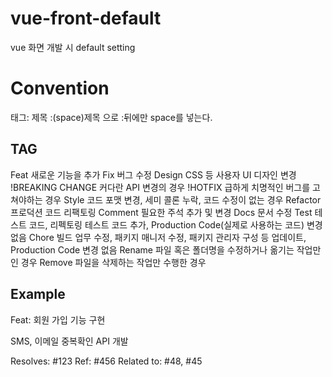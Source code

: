 # vue-front-default
vue 화면 개발 시 default setting

# Convention
태그: 제목
:(space)제목 으로 :뒤에만 space를 넣는다.

## TAG
Feat	새로운 기능을 추가
Fix	버그 수정
Design	CSS 등 사용자 UI 디자인 변경
!BREAKING CHANGE	커다란 API 변경의 경우
!HOTFIX	급하게 치명적인 버그를 고쳐야하는 경우
Style	코드 포맷 변경, 세미 콜론 누락, 코드 수정이 없는 경우
Refactor	프로덕션 코드 리팩토링
Comment	필요한 주석 추가 및 변경
Docs	문서 수정
Test	테스트 코드, 리펙토링 테스트 코드 추가, Production Code(실제로 사용하는 코드) 변경 없음
Chore	빌드 업무 수정, 패키지 매니저 수정, 패키지 관리자 구성 등 업데이트, Production Code 변경 없음
Rename	파일 혹은 폴더명을 수정하거나 옮기는 작업만인 경우
Remove	파일을 삭제하는 작업만 수행한 경우

## Example
Feat: 회원 가입 기능 구현

SMS, 이메일 중복확인 API 개발

Resolves: #123
Ref: #456
Related to: #48, #45